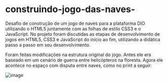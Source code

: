 # construindo-jogo-das-naves-
Desafio de construção de um jogo de naves para a plataforma DIO utilizando o HTML5 juntamente com as folhas de estilo CSS3 e o JavaScript. No projeto foram discutidas as etapas de desenvolvimento de jogos em HTML5, CSS3 e JavaScript do início ao fim, utilizando a didática passo a passo em seu desenvolvimento. 

Foram feitas modificações na estrutura original do jogo. Antes ele era baseado em um cenário de guerra entre helicópteros na floresta. Agora ele acontece no espaço com disputa entre naves, como no print a seguir:

![image](https://user-images.githubusercontent.com/97346690/152694284-b0d7692c-856a-4661-8733-fc8abd46bb29.png)

